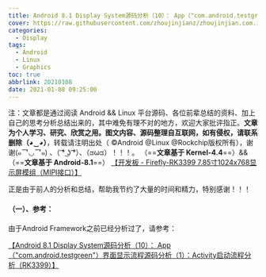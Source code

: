 ```yaml
---
title: Android 8.1 Display System源码分析（10）： App（"com.android.testgreen"）界面显示流程源码分析（1）：Activity启动流程分析（RK3399）
cover: https://raw.githubusercontent.com/zhoujinjianz/zhoujinjian.com.images/master/post.cover.pictures/bing-wallpaper-2018.04.19.jpg
categories: 
  - Display
tags:
  - Android
  - Linux
  - Graphics
toc: true
abbrlink: 20210108
date: 2021-01-08 09:25:00
---
```




注：文章都是通过阅读 Android  && Linux 平台源码、各位前辈总结的资料、加上自己的思考分析总结出来的，其中难免有理不对的地方，欢迎大家批评指正。**文章为个人学习、研究、欣赏之用。图文内容、源码整理自互联网，如有侵权，请联系删除（◕‿◕）**，转载请注明出处（ ©Android @Linux @Rockchip版权所有），谢谢(๑乛◡乛๑) 、（ ͡° ͜ʖ ͡°）、（ಡωಡ）！！！。
（==**文章基于 Kernel-4.4**==）&&（==**文章基于 Android-8.1**==）
[【开发板 - Firefly-RK3399 7.85寸1024x768显示屏模组（MIPI接口）】](http://wiki.t-firefly.com/zh_CN/Firefly-RK3399/compile_android8.1_firmware.html#)

正是由于前人的分析和总结，帮助我节约了大量的时间和精力，特别感谢！！！

#### （一）、参考：
由于Android Framework之前已经分析过了，请参考：

[【Android 8.1 Display System源码分析（10）： App（"com.android.testgreen"）界面显示流程源码分析（1）：Activity启动流程分析（RK3399）】](https://zhoujinjian.com/posts/20190726/)

